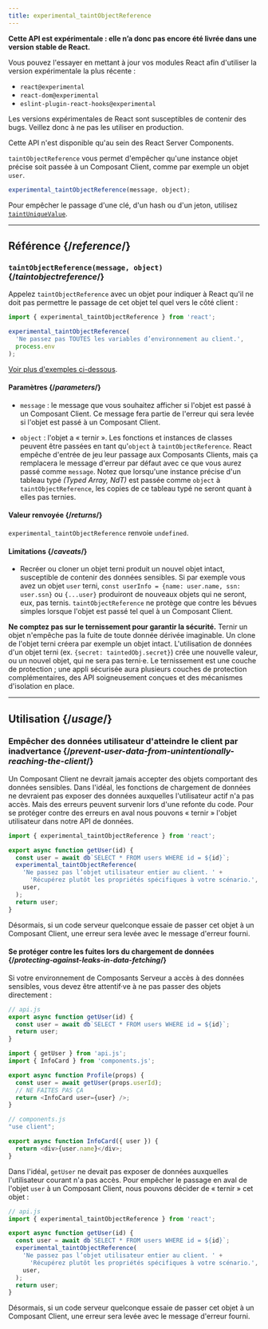 ```yaml
---
title: experimental_taintObjectReference
---
```


<Wip>

**Cette API est expérimentale : elle n’a donc pas encore été livrée dans une version stable de React.**

Vous pouvez l'essayer en mettant à jour vos modules React afin d'utiliser la version expérimentale la plus récente :

- `react@experimental`
- `react-dom@experimental`
- `eslint-plugin-react-hooks@experimental`

Les versions expérimentales de React sont susceptibles de contenir des bugs. Veillez donc à ne pas les utiliser en production.

Cette API n'est disponible qu'au sein des React Server Components.

</Wip>


<Intro>

`taintObjectReference` vous permet d'empêcher qu'une instance objet précise soit passée à un Composant Client, comme par exemple un objet `user`.

```js
experimental_taintObjectReference(message, object);
```

Pour empêcher le passage d'une clé, d'un hash ou d'un jeton, utilisez [`taintUniqueValue`](/reference/react/experimental_taintUniqueValue).

</Intro>

<InlineToc />

---

## Référence {/*reference*/}

### `taintObjectReference(message, object)` {/*taintobjectreference*/}

Appelez `taintObjectReference` avec un objet pour indiquer à React qu'il ne doit pas permettre le passage de cet objet tel quel vers le côté client :

```js
import { experimental_taintObjectReference } from 'react';

experimental_taintObjectReference(
  'Ne passez pas TOUTES les variables d’environnement au client.',
  process.env
);
```

[Voir plus d'exemples ci-dessous](#usage).

#### Paramètres {/*parameters*/}

* `message` : le message que vous souhaitez afficher si l'objet est passé à un Composant Client.  Ce message fera partie de l'erreur qui sera levée si l'objet est passé à un Composant Client.

* `object` : l'objet a « ternir ».  Les fonctions et instances de classes peuvent être passées en tant qu'`object` à `taintObjectReference`. React empêche d'entrée de jeu leur passage aux Composants Clients, mais ça remplacera le message d'erreur par défaut avec ce que vous aurez passé comme `message`. Notez que lorsqu'une instance précise d'un tableau typé *(Typed Array, NdT)* est passée comme `object` à `taintObjectReference`, les copies de ce tableau typé ne seront quant à elles pas ternies.

#### Valeur renvoyée {/*returns*/}

`experimental_taintObjectReference` renvoie `undefined`.

#### Limitations {/*caveats*/}

- Recréer ou cloner un objet terni produit un nouvel objet intact, susceptible de contenir des données sensibles. Si par exemple vous avez un objet `user` terni, `const userInfo = {name: user.name, ssn: user.ssn}` ou `{...user}` produiront de nouveaux objets qui ne seront, eux, pas ternis. `taintObjectReference` ne protège que contre les bévues simples lorsque l'objet est passé tel quel à un Composant Client.

<Pitfall>

**Ne comptez pas sur le ternissement pour garantir la sécurité.** Ternir un objet n'empêche pas la fuite de toute donnée dérivée imaginable. Un clone de l'objet terni créera par exemple un objet intact. L'utilisation de données d'un objet terni (ex. `{secret: taintedObj.secret}`) crée une nouvelle valeur, ou un nouvel objet, qui ne sera pas terni·e. Le ternissement est une couche de protection ; une appli sécurisée aura plusieurs couches de protection complémentaires, des API soigneusement conçues et des mécanismes d'isolation en place.

</Pitfall>

---

## Utilisation {/*usage*/}

### Empêcher des données utilisateur d'atteindre le client par inadvertance {/*prevent-user-data-from-unintentionally-reaching-the-client*/}

Un Composant Client ne devrait jamais accepter des objets comportant des données sensibles.  Dans l'idéal, les fonctions de chargement de données ne devraient pas exposer des données auxquelles l'utilisateur actif n'a pas accès.  Mais des erreurs peuvent survenir lors d'une refonte du code.  Pour se protéger contre des erreurs en aval nous pouvons « ternir » l'objet utilisateur dans notre API de données.

```js
import { experimental_taintObjectReference } from 'react';

export async function getUser(id) {
  const user = await db`SELECT * FROM users WHERE id = ${id}`;
  experimental_taintObjectReference(
    'Ne passez pas l’objet utilisateur entier au client. ' +
      'Récupérez plutôt les propriétés spécifiques à votre scénario.',
    user,
  );
  return user;
}
```

Désormais, si un code serveur quelconque essaie de passer cet objet à un Composant Client, une erreur sera levée avec le message d'erreur fourni.

<DeepDive>

#### Se protéger contre les fuites lors du chargement de données {/*protecting-against-leaks-in-data-fetching*/}

Si votre environnement de Composants Serveur a accès à des données sensibles, vous devez être attentif·ve à ne pas passer des objets directement :

```js
// api.js
export async function getUser(id) {
  const user = await db`SELECT * FROM users WHERE id = ${id}`;
  return user;
}
```

```js
import { getUser } from 'api.js';
import { InfoCard } from 'components.js';

export async function Profile(props) {
  const user = await getUser(props.userId);
  // NE FAITES PAS ÇA
  return <InfoCard user={user} />;
}
```

```js
// components.js
"use client";

export async function InfoCard({ user }) {
  return <div>{user.name}</div>;
}
```

Dans l'idéal, `getUser` ne devait pas exposer de données auxquelles l'utilisateur courant n'a pas accès. Pour empêcher le passage en aval de l'objet `user` à un Composant Client, nous pouvons décider de « ternir » cet objet :


```js
// api.js
import { experimental_taintObjectReference } from 'react';

export async function getUser(id) {
  const user = await db`SELECT * FROM users WHERE id = ${id}`;
  experimental_taintObjectReference(
    'Ne passez pas l’objet utilisateur entier au client. ' +
      'Récupérez plutôt les propriétés spécifiques à votre scénario.',
    user,
  );
  return user;
}
```

Désormais, si un code serveur quelconque essaie de passer cet objet à un Composant Client, une erreur sera levée avec le message d'erreur fourni.

</DeepDive>
